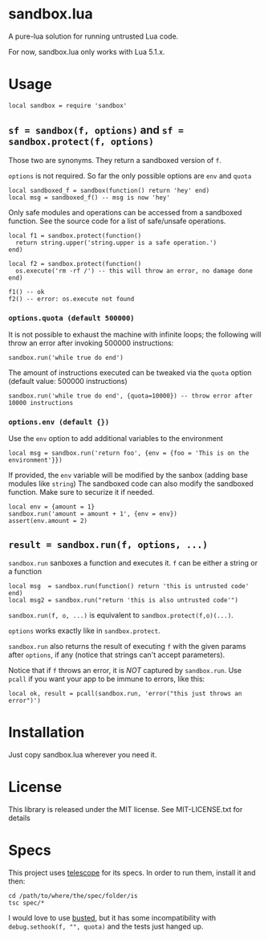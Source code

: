 sandbox.lua
===========

A pure-lua solution for running untrusted Lua code.

For now, sandbox.lua only works with Lua 5.1.x.

Usage
=====

    local sandbox = require 'sandbox'

`sf = sandbox(f, options)` and `sf = sandbox.protect(f, options)`
-----------------------------------------------------------------

Those two are synonyms. They return a sandboxed version of `f`.

`options` is not required. So far the only possible options are `env` and `quota`

    local sandboxed_f = sandbox(function() return 'hey' end)
    local msg = sandboxed_f() -- msg is now 'hey'

Only safe modules and operations can be accessed from a sandboxed function. See the source code for a list of safe/unsafe operations.

    local f1 = sandbox.protect(function()
      return string.upper('string.upper is a safe operation.')
    end)

    local f2 = sandbox.protect(function()
      os.execute('rm -rf /') -- this will throw an error, no damage done
    end)

    f1() -- ok
    f2() -- error: os.execute not found

### `options.quota (default 500000)`

It is not possible to exhaust the machine with infinite loops; the following will throw an error after invoking 500000 instructions:

    sandbox.run('while true do end')

The amount of instructions executed can be tweaked via the `quota` option (default value: 500000 instructions)

    sandbox.run('while true do end', {quota=10000}) -- throw error after 10000 instructions

### `options.env (default {})`

Use the `env` option to add additional variables to the environment

    local msg = sandbox.run('return foo', {env = {foo = 'This is on the environment'}})

If provided, the `env` variable will be modified by the sanbox (adding base modules like `string`)
The sandboxed code can also modify the sandboxed function. Make sure to securize it if needed.

    local env = {amount = 1}
    sandbox.run('amount = amount + 1', {env = env})
    assert(env.amount = 2)


`result = sandbox.run(f, options, ...)`
---------------------------------------

`sandbox.run` sanboxes a function and executes it. `f` can be either a string or a function

    local msg  = sandbox.run(function() return 'this is untrusted code' end)
    local msg2 = sandbox.run("return 'this is also untrusted code'")

`sandbox.run(f, o, ...)` is equivalent to `sandbox.protect(f,o)(...)`.

`options` works exactly like in `sandbox.protect`.

`sandbox.run` also returns the result of executing `f` with the given params after `options`, if any (notice that strings can't accept parameters).

Notice that if `f` throws an error, it is *NOT* captured by `sandbox.run`. Use `pcall` if you want your app to be immune to errors, like this:

    local ok, result = pcall(sandbox.run, 'error("this just throws an error")')


Installation
============

Just copy sandbox.lua wherever you need it.

License
=======

This library is released under the MIT license. See MIT-LICENSE.txt for details

Specs
=====

This project uses [telescope](https://github.com/norman/telescope) for its specs. In order to run them, install it and then:

    cd /path/to/where/the/spec/folder/is
    tsc spec/*

I would love to use [busted](http://olivinelabs.com/busted/), but it has some incompatibility with `debug.sethook(f, "", quota)` and the tests just hanged up.
